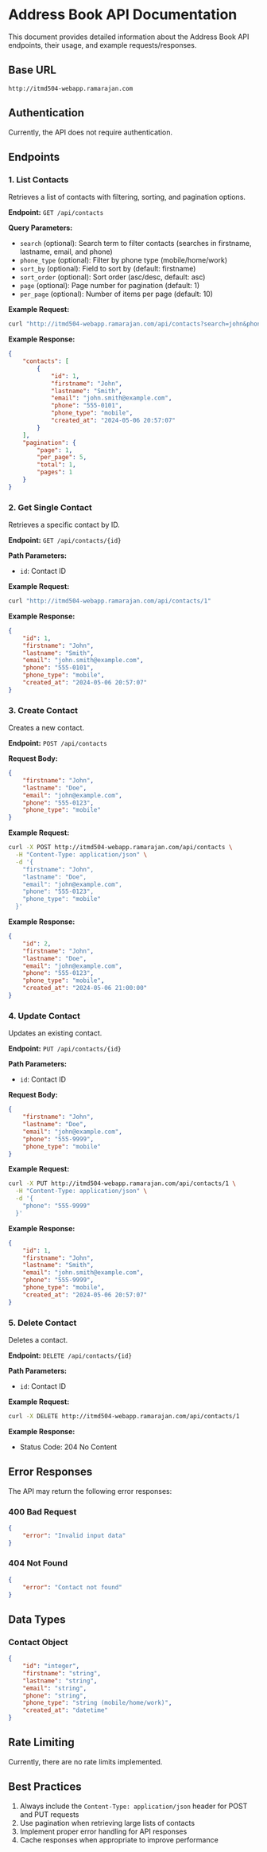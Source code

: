 # Address Book API Documentation

This document provides detailed information about the Address Book API endpoints, their usage, and example requests/responses.

## Base URL

```
http://itmd504-webapp.ramarajan.com
```

## Authentication

Currently, the API does not require authentication.

## Endpoints

### 1. List Contacts
Retrieves a list of contacts with filtering, sorting, and pagination options.

**Endpoint:** `GET /api/contacts`

**Query Parameters:**
- `search` (optional): Search term to filter contacts (searches in firstname, lastname, email, and phone)
- `phone_type` (optional): Filter by phone type (mobile/home/work)
- `sort_by` (optional): Field to sort by (default: firstname)
- `sort_order` (optional): Sort order (asc/desc, default: asc)
- `page` (optional): Page number for pagination (default: 1)
- `per_page` (optional): Number of items per page (default: 10)

**Example Request:**
```bash
curl "http://itmd504-webapp.ramarajan.com/api/contacts?search=john&phone_type=mobile&sort_by=lastname&sort_order=desc&page=1&per_page=5"
```

**Example Response:**
```json
{
    "contacts": [
        {
            "id": 1,
            "firstname": "John",
            "lastname": "Smith",
            "email": "john.smith@example.com",
            "phone": "555-0101",
            "phone_type": "mobile",
            "created_at": "2024-05-06 20:57:07"
        }
    ],
    "pagination": {
        "page": 1,
        "per_page": 5,
        "total": 1,
        "pages": 1
    }
}
```

### 2. Get Single Contact
Retrieves a specific contact by ID.

**Endpoint:** `GET /api/contacts/{id}`

**Path Parameters:**
- `id`: Contact ID

**Example Request:**
```bash
curl "http://itmd504-webapp.ramarajan.com/api/contacts/1"
```

**Example Response:**
```json
{
    "id": 1,
    "firstname": "John",
    "lastname": "Smith",
    "email": "john.smith@example.com",
    "phone": "555-0101",
    "phone_type": "mobile",
    "created_at": "2024-05-06 20:57:07"
}
```

### 3. Create Contact
Creates a new contact.

**Endpoint:** `POST /api/contacts`

**Request Body:**
```json
{
    "firstname": "John",
    "lastname": "Doe",
    "email": "john@example.com",
    "phone": "555-0123",
    "phone_type": "mobile"
}
```

**Example Request:**
```bash
curl -X POST http://itmd504-webapp.ramarajan.com/api/contacts \
  -H "Content-Type: application/json" \
  -d '{
    "firstname": "John",
    "lastname": "Doe",
    "email": "john@example.com",
    "phone": "555-0123",
    "phone_type": "mobile"
  }'
```

**Example Response:**
```json
{
    "id": 2,
    "firstname": "John",
    "lastname": "Doe",
    "email": "john@example.com",
    "phone": "555-0123",
    "phone_type": "mobile",
    "created_at": "2024-05-06 21:00:00"
}
```

### 4. Update Contact
Updates an existing contact.

**Endpoint:** `PUT /api/contacts/{id}`

**Path Parameters:**
- `id`: Contact ID

**Request Body:**
```json
{
    "firstname": "John",
    "lastname": "Doe",
    "email": "john@example.com",
    "phone": "555-9999",
    "phone_type": "mobile"
}
```

**Example Request:**
```bash
curl -X PUT http://itmd504-webapp.ramarajan.com/api/contacts/1 \
  -H "Content-Type: application/json" \
  -d '{
    "phone": "555-9999"
  }'
```

**Example Response:**
```json
{
    "id": 1,
    "firstname": "John",
    "lastname": "Smith",
    "email": "john.smith@example.com",
    "phone": "555-9999",
    "phone_type": "mobile",
    "created_at": "2024-05-06 20:57:07"
}
```

### 5. Delete Contact
Deletes a contact.

**Endpoint:** `DELETE /api/contacts/{id}`

**Path Parameters:**
- `id`: Contact ID

**Example Request:**
```bash
curl -X DELETE http://itmd504-webapp.ramarajan.com/api/contacts/1
```

**Example Response:**
- Status Code: 204 No Content

## Error Responses

The API may return the following error responses:

### 400 Bad Request
```json
{
    "error": "Invalid input data"
}
```

### 404 Not Found
```json
{
    "error": "Contact not found"
}
```

## Data Types

### Contact Object
```json
{
    "id": "integer",
    "firstname": "string",
    "lastname": "string",
    "email": "string",
    "phone": "string",
    "phone_type": "string (mobile/home/work)",
    "created_at": "datetime"
}
```

## Rate Limiting

Currently, there are no rate limits implemented.

## Best Practices

1. Always include the `Content-Type: application/json` header for POST and PUT requests
2. Use pagination when retrieving large lists of contacts
3. Implement proper error handling for API responses
4. Cache responses when appropriate to improve performance 